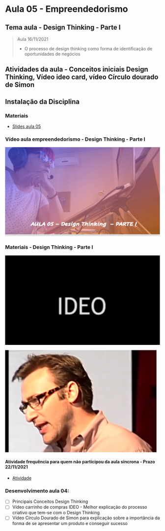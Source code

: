 # Aula 05 - Empreendedorismo
## Tema aula - Design Thinking - Parte I

> Aula 16/11/2021
> 
> * O processo de design thinking como forma de identificação de oportunidades de negócios 

## Atividades da aula - Conceitos iniciais Design Thinking, Vídeo ideo card, vídeo Círculo dourado de Simon

## Instalação da Disciplina

### Materiais
- [Slides aula 05](Aula_5_design_thinking_Parte1.pdf)

### Vídeo aula empreendedorismo -  Design Thinking - Parte I

[![Aula - Design Thinking Parte I](capa_aula5.png)]()

### Materiais -  Design Thinking - Parte I

[![Aula - IDEO CART PROJETC](video_ideo.png)](https://www.youtube.com/watch?v=Q5MDq4zidB8)

[![Aula - SIMON](video_simon.png)](https://www.youtube.com/watch?v=POfQlg0V0Cc)

####  Atividade frequência para quem não participou da aula síncrona - Prazo 22/11/2021

- [Atividade](https://forms.gle/iErxz3NxtHjNACr86)

### Desenvolvimento aula 04: 

- [ ]  Principais Conceitos Design Thinking
- [ ]  Vídeo carrinho de compras IDEO - Melhor explicação do processo criativo que tem-se com o Design Thinking
- [ ]  Vídeo Círculo Dourado de Simon para explicação sobre a importância da forma de se apresentar um produto e conseguir sucesso
